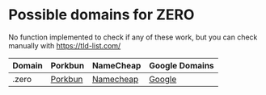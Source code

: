 # Possible domains for ZERO

No function implemented to check if any of these work, but you can check manually with https://tld-list.com/

| Domain | Porkbun | NameCheap | Google Domains |
|---|---|---|---|
| .zero | [Porkbun](https://porkbun.com/checkout/search?prb=e814663da1&tlds=&idnLanguage=&search=search&q=.zero) | [Namecheap](https://www.namecheap.com/domains/registration/results/?domain=.zero) | [Google](https://domains.google.com/registrar/search?searchTerm=.zero) |
